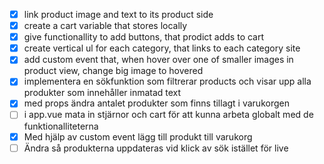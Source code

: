 - [x] link product image and text to its product side
- [x] create a cart variable that stores locally
- [x] give functionallity to add buttons, that prodict adds to cart
- [x] create vertical ul for each category, that links to each category site
- [x] add custom event that, when hover over one of smaller images in product view, change big image to hovered
- [x] implementera en sökfunktion som filtrerar products och visar upp alla produkter som innehåller inmatad text
- [x] med props ändra antalet produkter som finns tillagt i varukorgen
- [ ] i app.vue mata in stjärnor och cart för att kunna arbeta globalt med de funktionalliteterna
- [x] Med hjälp av custom event lägg till produkt till varukorg
- [ ] Ändra så produkterna uppdateras vid klick av sök istället för live
